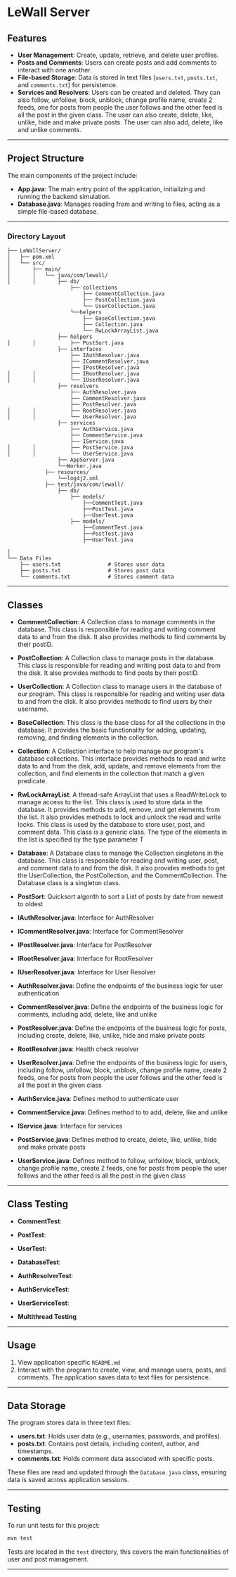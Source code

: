 # LeWall Server

## Features

- **User Management**: Create, update, retrieve, and delete user profiles.
- **Posts and Comments**: Users can create posts and add comments to interact with one another.
- **File-based Storage**: Data is stored in text files (`users.txt`, `posts.txt`, and `comments.txt`) for persistence.
- **Services and Resolvers**: Users can be created and deleted. They can also follow, unfollow, block, unblock, change profile name, create 2 feeds, one for posts from people the user follows and the other feed is all the post in the given class. The user can also create, delete, like, unlike, hide and make private posts. The user can also add, delete, like and unlike comments.

---

## Project Structure

The main components of the project include:

- **App.java**: The main entry point of the application, initializing and running the backend simulation.
- **Database.java**: Manages reading from and writing to files, acting as a simple file-based database.

---

### Directory Layout

```plaintext
├── LeWallServer/
│   ├── pom.xml
│   └── src/
│       ├── main/
│       │   └── java/com/lewall/
│       │       ├── db/
                    ├── collections
                        ├── CommentCollection.java
                        ├── PostCollection.java
                        └── UserCollection.java
                    └──helpers
                        ├── BaseCollection.java
                        ├── Collection.java
                        └── RwLockArrayList.java
                ├── helpers
│       │           ├── PostSort.java
                ├── interfaces
                    ├── IAuthResolver.java
                    ├── ICommentResolver.java
                    ├── IPostResolver.java
│       │           ├── IRootResolver.java
│       │           └── IUserResolver.java
                ├── resolvers
                    ├── AuthResolver.java
                    ├── CommentResolver.java
                    ├── PostResolver.java
│       │           ├── RootResolver.java
│       │           └── UserResolver.java
                ├── services
                    ├── AuthService.java
                    ├── CommentService.java
                    ├── IService.java
│       │           ├── PostService.java
│       │           └── UserService.java
                ├── AppServer.java
                └──Worker.java
            ├── resources/
                └──log4j2.xml
            ├── test/java/com/lewall/
                ├── db/
                    ├── models/
                        ├──CommentTest.java
                        ├──PostTest.java
                        ├──UserTest.java
                    ├── models/
                        ├──CommentTest.java
                        ├──PostTest.java
                        ├──UserTest.java

│
└── Data Files
    ├── users.txt               # Stores user data
    ├── posts.txt               # Stores post data
    └── comments.txt            # Stores comment data
```

---

## Classes

- **CommentCollection**: A Collection class to manage comments in the database. This class is responsible for reading and writing comment data to and from the disk. It also provides methods to find comments by their postID.
- **PostCollection**: A Collection class to manage posts in the database. This class is responsible for reading and writing post data to and from the disk. It also provides methods to find posts by their postID.
- **UserCollection**: A Collection class to manage users in the database of our program. This class is responsible for reading and writing user data to and from the disk. It also provides methods to find users by their username.

- **BaseCollection**: This class is the base class for all the collections in the database. It provides the basic functionality for adding, updating, removing, and finding elements in the collection.
- **Collection**: A Collection interface to help manage our program's database collections. This interface provides methods to read and write data to and from the disk, add, update, and remove elements from the collection, and find elements in the collection that match a given predicate.
- **RwLockArrayList**: A thread-safe ArrayList that uses a ReadWriteLock to manage access to the list. This class is used to store data in the database. It provides methods to add, remove, and get elements from the list. It also provides methods to lock and unlock the read and write locks. This class is used by the database to store user, post, and comment data. This class is a generic class. The type of the elements in the list is specified by the type parameter T

- **Database**: A Database class to manage the Collection singletons in the database. This class is responsible for reading and writing user, post, and comment data to and from the disk. It also provides methods to get the UserCollection, the PostCollection, and the CommentCollection. The Database class is a singleton class.

- **PostSort**: Quicksort algorith to sort a List of posts by date from newest to oldest

- **IAuthResolver.java**: Interface for AuthResolver
- **ICommentResolver.java**: Interface for CommentResolver
- **IPostResolver.java**: Interface for PostResolver
- **IRootResolver.java**: Interface for RootResolver
- **IUserResolver.java**: Interface for User Resolver

- **AuthResolver.java**: Define the endpoints of the business logic for user authentication
- **CommentResolver.java**: Define the endpoints of the business logic for comments, including add, delete, like and unlike
- **PostResolver.java**: Define the endpoints of the business logic for posts, including create, delete, like, unlike, hide and make private posts
- **RootResolver.java**: Health check resolver
- **UserResolver.java**: Define the endpoints of the business logic for users, including follow, unfollow, block, unblock, change profile name, create 2 feeds, one for posts from people the user follows and the other feed is all the post in the given class

- **AuthService.java**: Defines method to authenticate user
- **CommentService.java**: Defines method to to add, delete, like and unlike
- **IService.java**: Interface for services
- **PostService.java**: Defines method to create, delete, like, unlike, hide and make private posts
- **UserService.java**: Defines method to follow, unfollow, block, unblock, change profile name, create 2 feeds, one for posts from people the user follows and the other feed is all the post in the given class

---

## Class Testing

- **CommentTest**:
- **PostTest**:
- **UserTest**:

- **DatabaseTest**:

- **AuthResolverTest**:

- **AuthServiceTest**:
- **UserServiceTest**:

- **Multithread Testing**

---

## Usage

1. View application specific `README.md`
2. Interact with the program to create, view, and manage users, posts, and comments. The application saves data to text files for persistence.

---

## Data Storage

The program stores data in three text files:

- **users.txt**: Holds user data (e.g., usernames, passwords, and profiles).
- **posts.txt**: Contains post details, including content, author, and timestamps.
- **comments.txt**: Holds comment data associated with specific posts.

These files are read and updated through the `Database.java` class, ensuring data is saved across application sessions.

---

## Testing

To run unit tests for this project:

```bash
mvn test
```

Tests are located in the `test` directory, this covers the main functionalities of user and post management.

---
